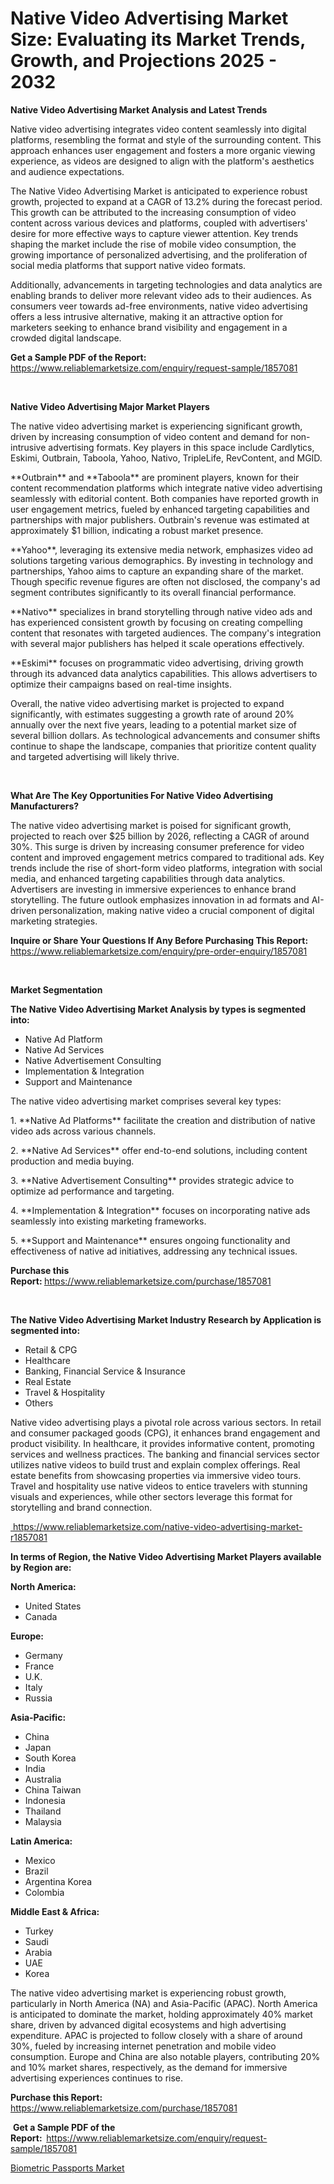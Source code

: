 <p><h1>Native Video Advertising Market Size: Evaluating its Market Trends, Growth, and Projections 2025 - 2032</h1></p><p><strong>Native Video Advertising Market Analysis and Latest Trends</strong></p>
<p><p>Native video advertising integrates video content seamlessly into digital platforms, resembling the format and style of the surrounding content. This approach enhances user engagement and fosters a more organic viewing experience, as videos are designed to align with the platform's aesthetics and audience expectations.</p><p>The Native Video Advertising Market is anticipated to experience robust growth, projected to expand at a CAGR of 13.2% during the forecast period. This growth can be attributed to the increasing consumption of video content across various devices and platforms, coupled with advertisers' desire for more effective ways to capture viewer attention. Key trends shaping the market include the rise of mobile video consumption, the growing importance of personalized advertising, and the proliferation of social media platforms that support native video formats.</p><p>Additionally, advancements in targeting technologies and data analytics are enabling brands to deliver more relevant video ads to their audiences. As consumers veer towards ad-free environments, native video advertising offers a less intrusive alternative, making it an attractive option for marketers seeking to enhance brand visibility and engagement in a crowded digital landscape.</p></p>
<p><strong>Get a Sample PDF of the Report:&nbsp;</strong> <a href="https://www.reliablemarketsize.com/enquiry/request-sample/1857081?utm_campaign=2300&utm_medium=2&utm_source=Github&utm_content=ia&utm_term=10032025&utm_id=native-video-advertising">https://www.reliablemarketsize.com/enquiry/request-sample/1857081</a></p>
<p>&nbsp;</p>
<p><strong>Native Video Advertising Major Market Players</strong></p>
<p><p>The native video advertising market is experiencing significant growth, driven by increasing consumption of video content and demand for non-intrusive advertising formats. Key players in this space include Cardlytics, Eskimi, Outbrain, Taboola, Yahoo, Nativo, TripleLife, RevContent, and MGID. </p><p>**Outbrain** and **Taboola** are prominent players, known for their content recommendation platforms which integrate native video advertising seamlessly with editorial content. Both companies have reported growth in user engagement metrics, fueled by enhanced targeting capabilities and partnerships with major publishers. Outbrain's revenue was estimated at approximately $1 billion, indicating a robust market presence.</p><p>**Yahoo**, leveraging its extensive media network, emphasizes video ad solutions targeting various demographics. By investing in technology and partnerships, Yahoo aims to capture an expanding share of the market. Though specific revenue figures are often not disclosed, the company's ad segment contributes significantly to its overall financial performance.</p><p>**Nativo** specializes in brand storytelling through native video ads and has experienced consistent growth by focusing on creating compelling content that resonates with targeted audiences. The company's integration with several major publishers has helped it scale operations effectively.</p><p>**Eskimi** focuses on programmatic video advertising, driving growth through its advanced data analytics capabilities. This allows advertisers to optimize their campaigns based on real-time insights.</p><p>Overall, the native video advertising market is projected to expand significantly, with estimates suggesting a growth rate of around 20% annually over the next five years, leading to a potential market size of several billion dollars. As technological advancements and consumer shifts continue to shape the landscape, companies that prioritize content quality and targeted advertising will likely thrive.</p></p>
<p>&nbsp;</p>
<p><strong>What Are The Key Opportunities For Native Video Advertising Manufacturers?</strong></p>
<p><p>The native video advertising market is poised for significant growth, projected to reach over $25 billion by 2026, reflecting a CAGR of around 30%. This surge is driven by increasing consumer preference for video content and improved engagement metrics compared to traditional ads. Key trends include the rise of short-form video platforms, integration with social media, and enhanced targeting capabilities through data analytics. Advertisers are investing in immersive experiences to enhance brand storytelling. The future outlook emphasizes innovation in ad formats and AI-driven personalization, making native video a crucial component of digital marketing strategies.</p></p>
<p><strong>Inquire or Share Your Questions If Any Before Purchasing This Report:</strong> <a href="https://www.reliablemarketsize.com/enquiry/pre-order-enquiry/1857081?utm_campaign=2300&utm_medium=2&utm_source=Github&utm_content=ia&utm_term=10032025&utm_id=native-video-advertising">https://www.reliablemarketsize.com/enquiry/pre-order-enquiry/1857081</a></p>
<p>&nbsp;</p>
<p><strong>Market Segmentation</strong></p>
<p><strong>The Native Video Advertising Market Analysis by types is segmented into:</strong></p>
<p><ul><li>Native Ad Platform</li><li>Native Ad Services</li><li>Native Advertisement Consulting</li><li>Implementation & Integration</li><li>Support and Maintenance</li></ul></p>
<p><p>The native video advertising market comprises several key types: </p><p>1. **Native Ad Platforms** facilitate the creation and distribution of native video ads across various channels.</p><p>2. **Native Ad Services** offer end-to-end solutions, including content production and media buying.</p><p>3. **Native Advertisement Consulting** provides strategic advice to optimize ad performance and targeting.</p><p>4. **Implementation & Integration** focuses on incorporating native ads seamlessly into existing marketing frameworks.</p><p>5. **Support and Maintenance** ensures ongoing functionality and effectiveness of native ad initiatives, addressing any technical issues.</p></p>
<p><strong>Purchase this Report:&nbsp;</strong><a href="https://www.reliablemarketsize.com/purchase/1857081?utm_campaign=2300&utm_medium=2&utm_source=Github&utm_content=ia&utm_term=10032025&utm_id=native-video-advertising">https://www.reliablemarketsize.com/purchase/1857081</a></p>
<p>&nbsp;</p>
<p><strong>The Native Video Advertising Market Industry Research by Application is segmented into:</strong></p>
<p><ul><li>Retail & CPG</li><li>Healthcare</li><li>Banking, Financial Service & Insurance</li><li>Real Estate</li><li>Travel & Hospitality</li><li>Others</li></ul></p>
<p><p>Native video advertising plays a pivotal role across various sectors. In retail and consumer packaged goods (CPG), it enhances brand engagement and product visibility. In healthcare, it provides informative content, promoting services and wellness practices. The banking and financial services sector utilizes native videos to build trust and explain complex offerings. Real estate benefits from showcasing properties via immersive video tours. Travel and hospitality use native videos to entice travelers with stunning visuals and experiences, while other sectors leverage this format for storytelling and brand connection.</p></p>
<p><a href="https://www.reliablemarketsize.com/native-video-advertising-market-r1857081?utm_campaign=2300&utm_medium=2&utm_source=Github&utm_content=ia&utm_term=10032025&utm_id=native-video-advertising">&nbsp;https://www.reliablemarketsize.com/native-video-advertising-market-r1857081</a></p>
<p><strong>In terms of Region, the Native Video Advertising Market Players available by Region are:</strong></p>
<p>
    <p> <strong> North America: </strong>
        <ul>
            <li>United States</li>
            <li>Canada</li>
        </ul>
        </p> 
    <p> <strong> Europe: </strong>
        <ul>
            <li>Germany</li>
            <li>France</li>
            <li>U.K.</li>
            <li>Italy</li>
            <li>Russia</li>
        </ul>
        </p> 
    <p> <strong> Asia-Pacific: </strong>
        <ul>
            <li>China</li>
            <li>Japan</li>
            <li>South Korea</li>
            <li>India</li>
            <li>Australia</li>
            <li>China Taiwan</li>
            <li>Indonesia</li>
            <li>Thailand</li>
            <li>Malaysia</li>
        </ul>
        </p> 
    <p> <strong> Latin America: </strong>
        <ul>
            <li>Mexico</li>
            <li>Brazil</li>
            <li>Argentina Korea</li>
            <li>Colombia</li>
        </ul>
        </p> 
    <p> <strong> Middle East & Africa: </strong>
        <ul>
            <li>Turkey</li>
            <li>Saudi</li>
            <li>Arabia</li>
            <li>UAE</li>
            <li>Korea</li>
        </ul>
    </p>
    </p>
<p><p>The native video advertising market is experiencing robust growth, particularly in North America (NA) and Asia-Pacific (APAC). North America is anticipated to dominate the market, holding approximately 40% market share, driven by advanced digital ecosystems and high advertising expenditure. APAC is projected to follow closely with a share of around 30%, fueled by increasing internet penetration and mobile video consumption. Europe and China are also notable players, contributing 20% and 10% market shares, respectively, as the demand for immersive advertising experiences continues to rise.</p></p>
<p><strong>Purchase this Report: </strong><a href="https://www.reliablemarketsize.com/purchase/1857081?utm_campaign=2300&utm_medium=2&utm_source=Github&utm_content=ia&utm_term=10032025&utm_id=native-video-advertising">https://www.reliablemarketsize.com/purchase/1857081</a></p>
<p>&nbsp;<strong>Get a Sample PDF of the Report:&nbsp;&nbsp;</strong><a href="https://www.reliablemarketsize.com/enquiry/request-sample/1857081?utm_campaign=2300&utm_medium=2&utm_source=Github&utm_content=ia&utm_term=10032025&utm_id=native-video-advertising">https://www.reliablemarketsize.com/enquiry/request-sample/1857081</a></p>
<p><strong></strong></p>
<p><p><a href="https://github.com/abbislposival/Market-Research-Report-List-1/blob/main/biometric-passports-market.md?utm_campaign=2300&utm_medium=2&utm_source=Github&utm_content=ia&utm_term=10032025&utm_id=native-video-advertising">Biometric Passports Market</a></p></p>